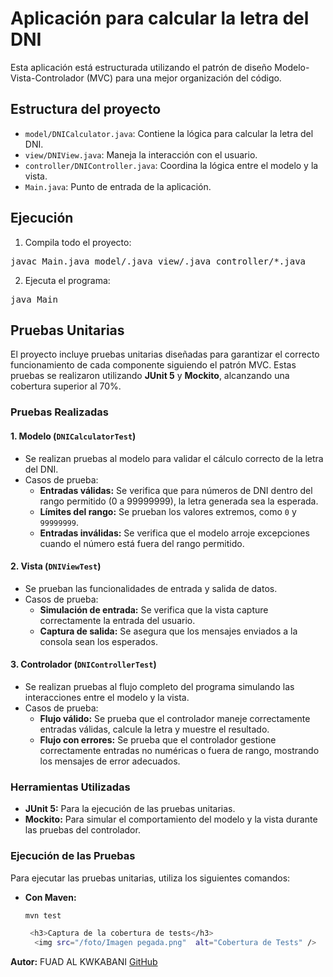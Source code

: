 # Aplicación para calcular la letra del DNI

Esta aplicación está estructurada utilizando el patrón de diseño Modelo-Vista-Controlador (MVC) para una mejor organización del código.

## Estructura del proyecto
- `model/DNICalculator.java`: Contiene la lógica para calcular la letra del DNI.
- `view/DNIView.java`: Maneja la interacción con el usuario.
- `controller/DNIController.java`: Coordina la lógica entre el modelo y la vista.
- `Main.java`: Punto de entrada de la aplicación.

## Ejecución
1. Compila todo el proyecto:
<pre>javac Main.java model/.java view/.java controller/*.java</pre>

2. Ejecuta el programa:
<pre>java Main </pre>


## Pruebas Unitarias

El proyecto incluye pruebas unitarias diseñadas para garantizar el correcto funcionamiento de cada componente siguiendo el patrón MVC. Estas pruebas se realizaron utilizando **JUnit 5** y **Mockito**, alcanzando una cobertura superior al 70%.

### Pruebas Realizadas

#### 1. Modelo (`DNICalculatorTest`)
- Se realizan pruebas al modelo para validar el cálculo correcto de la letra del DNI.
- Casos de prueba:
  - **Entradas válidas:** Se verifica que para números de DNI dentro del rango permitido (0 a 99999999), la letra generada sea la esperada.
  - **Límites del rango:** Se prueban los valores extremos, como `0` y `99999999`.
  - **Entradas inválidas:** Se verifica que el modelo arroje excepciones cuando el número está fuera del rango permitido.

#### 2. Vista (`DNIViewTest`)
- Se prueban las funcionalidades de entrada y salida de datos.
- Casos de prueba:
  - **Simulación de entrada:** Se verifica que la vista capture correctamente la entrada del usuario.
  - **Captura de salida:** Se asegura que los mensajes enviados a la consola sean los esperados.

#### 3. Controlador (`DNIControllerTest`)
- Se realizan pruebas al flujo completo del programa simulando las interacciones entre el modelo y la vista.
- Casos de prueba:
  - **Flujo válido:** Se prueba que el controlador maneje correctamente entradas válidas, calcule la letra y muestre el resultado.
  - **Flujo con errores:** Se prueba que el controlador gestione correctamente entradas no numéricas o fuera de rango, mostrando los mensajes de error adecuados.

### Herramientas Utilizadas
- **JUnit 5:** Para la ejecución de las pruebas unitarias.
- **Mockito:** Para simular el comportamiento del modelo y la vista durante las pruebas del controlador.

### Ejecución de las Pruebas
Para ejecutar las pruebas unitarias, utiliza los siguientes comandos:

- **Con Maven:**
  ```bash
  mvn test

   <h3>Captura de la cobertura de tests</h3>
    <img src="/foto/Imagen pegada.png"  alt="Cobertura de Tests" />

<p><strong>Autor:</strong> FUAD AL KWKABANI  <a href="https://github.com/Fuad-Alkwkabani">GitHub</a>






